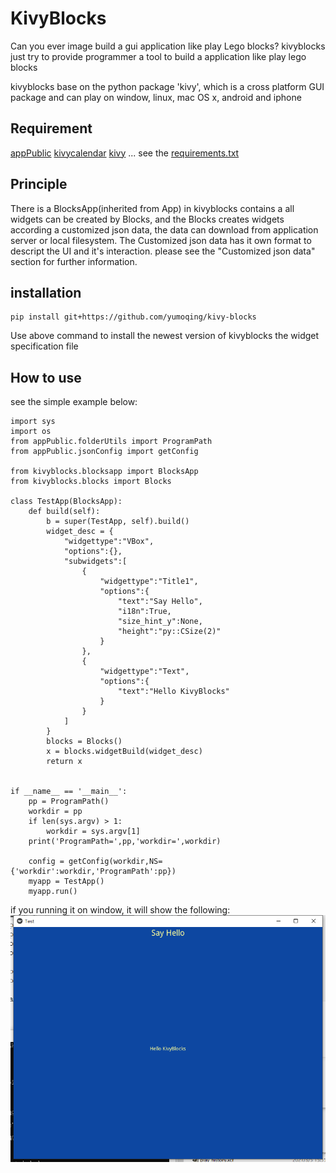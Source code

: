 # KivyBlocks
Can you ever image build a gui application like play Lego blocks? kivyblocks just try to provide programmer a tool to build a application like play lego blocks

kivyblocks base on the python package 'kivy', which is a cross platform GUI package and can play on window, linux, mac OS x, android and iphone

## Requirement

[appPublic](https://github.com/yumoqing/appPublic)
[kivycalendar](https://github.com/yumoqing/kivycalendar)
[kivy](https://github.com/kivy/kivy)
...
see the [requirements.txt]('./requirements.txt')

## Principle

There is a BlocksApp(inherited from App) in kivyblocks contains a all widgets can be created by Blocks, and the Blocks creates widgets according a customized json data, the data can download from application server or local filesystem. 
The Customized json data has it own format to descript the UI and it's interaction. please see the "Customized json data" section for further information.

## installation
```
pip install git+https://github.com/yumoqing/kivy-blocks
```
Use above command to install the newest version of kivyblocks
the widget specification file  
## How to use
see the simple example below:
```
import sys
import os
from appPublic.folderUtils import ProgramPath
from appPublic.jsonConfig import getConfig

from kivyblocks.blocksapp import BlocksApp
from kivyblocks.blocks import Blocks

class TestApp(BlocksApp):
	def build(self):
		b = super(TestApp, self).build()
		widget_desc = {
			"widgettype":"VBox",
			"options":{},
			"subwidgets":[
				{
					"widgettype":"Title1",
					"options":{
						"text":"Say Hello",
						"i18n":True,
						"size_hint_y":None,
						"height":"py::CSize(2)"
					}
				},
				{
					"widgettype":"Text",
					"options":{
						"text":"Hello KivyBlocks"
					}
				}
			]
		}
		blocks = Blocks()
		x = blocks.widgetBuild(widget_desc)
		return x


if __name__ == '__main__':
	pp = ProgramPath()
	workdir = pp
	if len(sys.argv) > 1:
		workdir = sys.argv[1]
	print('ProgramPath=',pp,'workdir=',workdir)

	config = getConfig(workdir,NS={'workdir':workdir,'ProgramPath':pp})
	myapp = TestApp()
	myapp.run()
```
if you running it on window, it will show the following:
![hello](./docs/imgs/hello_window.png)

